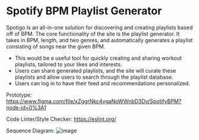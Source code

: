 # Spotify BPM Playlist Generator

Spotigo Is an all-in-one solution for discovering and creating playlists based off of BPM.
The core functionality of the site is the playlist generator. It takes in BPM, length, and two genres, and automatically
generates a playlist consisting of songs near the given BPM. 
- This would be a useful tool for quickly creating and sharing workout playlists, tailored to your likes and interests.
- Users can share generated playlists, and the site will curate these playlists and allow users to search through the playlist database.
- Users can log in to have their feed and recommendations personalized.

Prototype:
https://www.figma.com/file/xZggrNkc4vgaNoWWnbD3Dv/SpotifyBPM?node-id=0%3A1

Code Linter/Style Checker:
https://eslint.org/

Sequence Diagram:
![image](https://user-images.githubusercontent.com/55904876/204933037-9e64316a-9f39-4419-9fb4-255ad566cf57.png)

